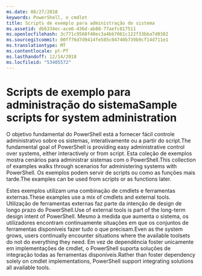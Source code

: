 ```yaml
---
ms.date: 08/27/2018
keywords: PowerShell, o cmdlet
title: Scripts de exemplo para administração do sistema
ms.assetid: db6334ec-ace6-436d-ab88-77aefc817511
ms.openlocfilehash: 3c771c9568f40ec3a4bb7061c122f33bba7d0382
ms.sourcegitcommit: 00ff76d7d9414fe585c04740b739b9cf14d711e1
ms.translationtype: MT
ms.contentlocale: pt-PT
ms.lasthandoff: 12/14/2018
ms.locfileid: "53405572"
---
```

# <a name="sample-scripts-for-system-administration"></a><span data-ttu-id="f599a-103">Scripts de exemplo para administração do sistema</span><span class="sxs-lookup"><span data-stu-id="f599a-103">Sample scripts for system administration</span></span>

<span data-ttu-id="f599a-104">O objetivo fundamental do PowerShell está a fornecer fácil controle administrativo sobre os sistemas, interativamente ou a partir do script.</span><span class="sxs-lookup"><span data-stu-id="f599a-104">The fundamental goal of PowerShell is providing easy administrative control over systems, either interactively or from script.</span></span> <span data-ttu-id="f599a-105">Esta coleção de exemplos mostra cenários para administrar sistemas com o PowerShell.</span><span class="sxs-lookup"><span data-stu-id="f599a-105">This collection of examples walks through scenarios for administering systems with PowerShell.</span></span> <span data-ttu-id="f599a-106">Os exemplos podem servir de scripts ou como as funções mais tarde.</span><span class="sxs-lookup"><span data-stu-id="f599a-106">The examples can be used from scripts or as functions later.</span></span>

<span data-ttu-id="f599a-107">Estes exemplos utilizam uma combinação de cmdlets e ferramentas externas.</span><span class="sxs-lookup"><span data-stu-id="f599a-107">These examples use a mix of cmdlets and external tools.</span></span> <span data-ttu-id="f599a-108">Utilização de ferramentas externas faz parte da intenção de design de longo prazo do PowerShell.</span><span class="sxs-lookup"><span data-stu-id="f599a-108">Use of external tools is part of the long-term design intent of PowerShell.</span></span> <span data-ttu-id="f599a-109">Mesmo à medida que aumenta o sistema, os utilizadores encontram continuamente situações em que os conjuntos de ferramentas disponíveis fazer tudo o que precisam.</span><span class="sxs-lookup"><span data-stu-id="f599a-109">Even as the system grows, users continually encounter situations where the available toolsets do not do everything they need.</span></span> <span data-ttu-id="f599a-110">Em vez de dependência foster unicamente em implementações de cmdlet, o PowerShell suporta soluções de integração todas as ferramentas disponíveis.</span><span class="sxs-lookup"><span data-stu-id="f599a-110">Rather than foster dependency solely on cmdlet implementations, PowerShell support integrating solutions all available tools.</span></span>